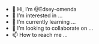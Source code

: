- 👋 Hi, I’m @Edsey-omenda
- 👀 I’m interested in ...
- 🌱 I’m currently learning ...
- 💞️ I’m looking to collaborate on ...
- 📫 How to reach me ...

<!---
Edsey-omenda/Edsey-omenda is a ✨ special ✨ repository because its `README.md` (this file) appears on your GitHub profile.
You can click the Preview link to take a look at your changes.
--->
